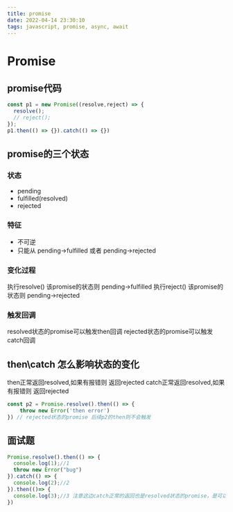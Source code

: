 ```yaml
---
title: promise
date: 2022-04-14 23:30:10
tags: javascript, promise, async, await
---
```


# Promise

## promise代码

```js
const p1 = new Promise((resolve,reject) => {
  resolve();
  // reject();
});
p1.then(() => {}).catch(() => {})
```

## promise的三个状态

### 状态

 - pending
 - fulfilled(resolved)
 - rejected

### 特征

- 不可逆
- 只能从 pending->fulfilled 或者 pending->rejected

### 变化过程

执行resolve()  该promise的状态则 pending->fulfilled
执行reject()  该promise的状态则 pending->rejected

### 触发回调

resolved状态的promise可以触发then回调
rejected状态的promise可以触发catch回调

## then\catch 怎么影响状态的变化

then正常返回resolved,如果有报错则 返回rejected
catch正常返回resolved,如果有报错则 返回rejected

```js
const p2 = Promise.resolve().then(() => {
    throw new Error('then error')
}) // rejected状态的promise 后续p2的then则不会触发
```

## 面试题
```js
Promise.resolve().then(() => {
  console.log(1);//1
  throw new Error("bug")
}).catch(() => {
  console.log(2);//2
}).then(()=> {
  console.log(3);//3 注意这边catch正常的返回也是resolved状态的promise，是可以触发后续的then回调的
})
```